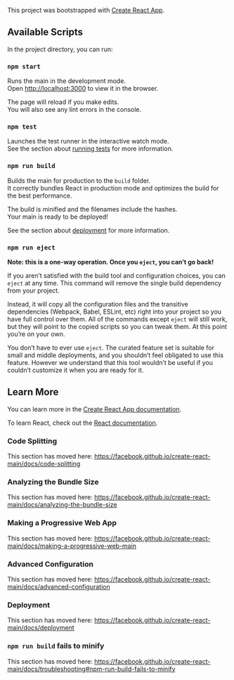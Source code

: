 This project was bootstrapped with [Create React App](https://github.com/facebook/create-react-main).

## Available Scripts

In the project directory, you can run:

### `npm start`

Runs the main in the development mode.<br>
Open [http://localhost:3000](http://localhost:3000) to view it in the browser.

The page will reload if you make edits.<br>
You will also see any lint errors in the console.

### `npm test`

Launches the test runner in the interactive watch mode.<br>
See the section about [running tests](https://facebook.github.io/create-react-main/docs/running-tests) for more information.

### `npm run build`

Builds the main for production to the `build` folder.<br>
It correctly bundles React in production mode and optimizes the build for the best performance.

The build is minified and the filenames include the hashes.<br>
Your main is ready to be deployed!

See the section about [deployment](https://facebook.github.io/create-react-main/docs/deployment) for more information.

### `npm run eject`

**Note: this is a one-way operation. Once you `eject`, you can’t go back!**

If you aren’t satisfied with the build tool and configuration choices, you can `eject` at any time. This command will remove the single build dependency from your project.

Instead, it will copy all the configuration files and the transitive dependencies (Webpack, Babel, ESLint, etc) right into your project so you have full control over them. All of the commands except `eject` will still work, but they will point to the copied scripts so you can tweak them. At this point you’re on your own.

You don’t have to ever use `eject`. The curated feature set is suitable for small and middle deployments, and you shouldn’t feel obligated to use this feature. However we understand that this tool wouldn’t be useful if you couldn’t customize it when you are ready for it.

## Learn More

You can learn more in the [Create React App documentation](https://facebook.github.io/create-react-main/docs/getting-started).

To learn React, check out the [React documentation](https://reactjs.org/).

### Code Splitting

This section has moved here: https://facebook.github.io/create-react-main/docs/code-splitting

### Analyzing the Bundle Size

This section has moved here: https://facebook.github.io/create-react-main/docs/analyzing-the-bundle-size

### Making a Progressive Web App

This section has moved here: https://facebook.github.io/create-react-main/docs/making-a-progressive-web-main

### Advanced Configuration

This section has moved here: https://facebook.github.io/create-react-main/docs/advanced-configuration

### Deployment

This section has moved here: https://facebook.github.io/create-react-main/docs/deployment

### `npm run build` fails to minify

This section has moved here: https://facebook.github.io/create-react-main/docs/troubleshooting#npm-run-build-fails-to-minify
